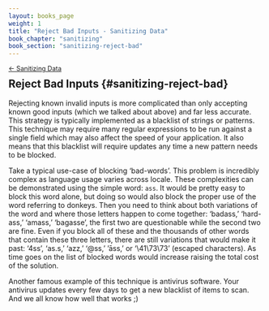 ```yaml
---
layout: books_page
weight: 1
title: "Reject Bad Inputs - Sanitizing Data"
book_chapter: "sanitizing"
book_section: "sanitizing-reject-bad"
---
```


<div style="font-size: 0.9em; margin-bottom: -20px;"><a href="/books/api-security/sanitizing/">&larr; Sanitizing Data</a></div>

## Reject Bad Inputs {#sanitizing-reject-bad}

Rejecting known invalid inputs is more complicated than only accepting known good inputs (which we talked about above) and far less accurate.  This strategy is typically implemented as a blacklist of strings or patterns.  This technique may require many regular expressions to be run against a single field which may also affect the speed of your application. It also means that this blacklist will require updates any time a new pattern needs to be blocked.

Take a typical use-case of blocking ‘bad-words’.  This problem is incredibly complex as language usage varies across locale. These complexities can be demonstrated using the simple word: `ass`. It would be pretty easy to block this word alone, but doing so would also block the proper use of the word referring to donkeys. Then you need to think about both variations of the word and where those letters happen to come together: ‘badass,’ ‘hard-ass,’ ‘amass,’ ‘bagasse’, the first two are questionable while the second two are fine. Even if you block all of these and the thousands of other words that contain these three letters, there are still variations that would make it past: ‘4ss’, ‘as.s,’ ‘azz,’ ‘@ss,’ ’āss,’ or ‘\41\73\73’ (escaped characters). As time goes on the list of blocked words would increase raising the total cost of the solution.

Another famous example of this technique is antivirus software. Your antivirus updates every few days to get a new blacklist of items to scan. And we all know how well that works ;)

